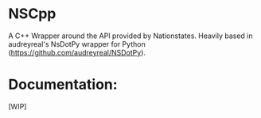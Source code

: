 # NSCpp
A C++ Wrapper around the API provided by Nationstates.
Heavily based in audreyreal's NsDotPy wrapper for Python (https://github.com/audreyreal/NSDotPy).

# Documentation:
[WIP]
